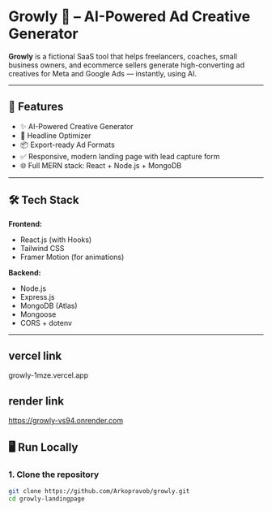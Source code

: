 # Growly 🚀 – AI-Powered Ad Creative Generator

**Growly** is a fictional SaaS tool that helps freelancers, coaches, small business owners, and ecommerce sellers generate high-converting ad creatives for Meta and Google Ads — instantly, using AI.

---

## 🧠 Features

- ✨ AI-Powered Creative Generator
- 🧠 Headline Optimizer
- 📦 Export-ready Ad Formats
- ✅ Responsive, modern landing page with lead capture form
- 🌐 Full MERN stack: React + Node.js + MongoDB

---

## 🛠️ Tech Stack

**Frontend:**
- React.js (with Hooks)
- Tailwind CSS
- Framer Motion (for animations)

**Backend:**
- Node.js
- Express.js
- MongoDB (Atlas)
- Mongoose
- CORS + dotenv

---
## vercel link
growly-1mze.vercel.app

## render link
https://growly-vs94.onrender.com
## 🖥️ Run Locally

### 1. Clone the repository

```bash
git clone https://github.com/Arkopravob/growly.git
cd growly-landingpage

